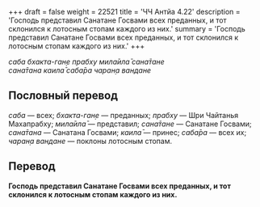 +++
draft = false
weight = 22521
title = 'ЧЧ Антйа 4.22'
description = 'Господь представил Санатане Госвами всех преданных, и тот склонился к лотосным стопам каждого из них.'
summary = 'Господь представил Санатане Госвами всех преданных, и тот склонился к лотосным стопам каждого из них.'
+++

_саба бхакта-ган̣е прабху мила̄ила̄ сана̄тане  
сана̄тана каила̄ саба̄ра чаран̣а вандане_

## Пословный перевод

_саба_ — всех; _бхакта_\-_ган̣е_ — преданных; _прабху_ — Шри Чайтанья Махапрабху; _мила̄ила̄_ — представил; _сана̄тане_ — Санатане Госвами; _сана̄тана_ — Санатана Госвами; _каила̄_ — принес; _саба̄ра_ — всех их; _чаран̣а_ _вандане_ — поклоны лотосным стопам.

## Перевод

**Господь представил Санатане Госвами всех преданных, и тот склонился к лотосным стопам каждого из них.**
